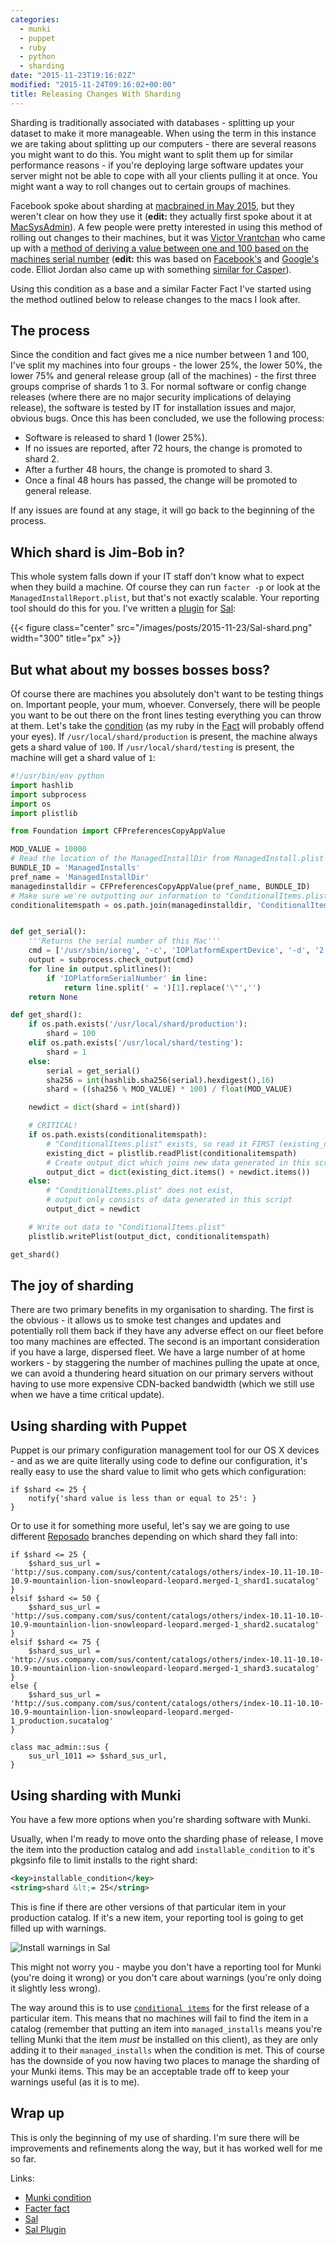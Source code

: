 ```yaml
---
categories:
  - munki
  - puppet
  - ruby
  - python
  - sharding
date: "2015-11-23T19:16:02Z"
modified: "2015-11-24T09:16:02+00:00"
title: Releasing Changes With Sharding
---
```


Sharding is traditionally associated with databases - splitting up your dataset to make it more manageable. When using the term in this instance we are taking about splitting up our computers - there are several reasons you might want to do this. You might want to split them up for similar performance reasons - if you're deploying large software updates your server might not be able to cope with all your clients pulling it at once. You might want a way to roll changes out to certain groups of machines.

Facebook spoke about sharding at [macbrained in May 2015](http://macbrained.org/recap-may-quantcast/), but they weren't clear on how they use it (**edit:** they actually first spoke about it at [MacSysAdmin](https://macsysadmin.se/2014/Thursday.html)). A few people were pretty interested in using this method of rolling out changes to their machines, but it was [Victor Vrantchan](http://groob.io/) who came up with a [method of deriving a value between one and 100 based on the machines serial number](https://github.com/whitby/mac-scripts/tree/master/munki_condition_shard) (**edit:** this was based on [Facebook's](https://github.com/facebook/IT-CPE/blob/master/code/lib/modules/sys_tools.py#L161) and [Google's](https://github.com/google/macops/blob/master/gmacpyutil/gmacpyutil/experiments.py) code. Elliot Jordan also came up with something [similar for Casper](https://gist.github.com/homebysix/b35f1979d5b11e00602c)).

Using this condition as a base and a similar Facter Fact I've started using the method outlined below to release changes to the macs I look after. <!--more-->

## The process

Since the condition and fact gives me a nice number between 1 and 100, I've split my machines into four groups - the lower 25%, the lower 50%, the lower 75% and general release group (all of the machines) - the first three groups comprise of shards 1 to 3. For normal software or config change releases (where there are no major security implications of delaying release), the software is tested by IT for installation issues and major, obvious bugs. Once this has been concluded, we use the following process:

- Software is released to shard 1 (lower 25%).
- If no issues are reported, after 72 hours, the change is promoted to shard 2.
- After a further 48 hours, the change is promoted to shard 3.
- Once a final 48 hours has passed, the change will be promoted to general release.

If any issues are found at any stage, it will go back to the beginning of the process.

## Which shard is Jim-Bob in?

This whole system falls down if your IT staff don't know what to expect when they build a machine. Of course they can run `facter -p` or look at the `ManagedInstallReport.plist`, but that's not exactly scalable. Your reporting tool should do this for you. I've written a [plugin](https://github.com/salopensource/grahamgilbert-plugins/tree/master/shard) for [Sal](https://github.com/salopensource/sal):

{{< figure class="center" src="/images/posts/2015-11-23/Sal-shard.png" width="300" title="px" >}}

## But what about my bosses bosses boss?

Of course there are machines you absolutely don't want to be testing things on. Important people, your mum, whoever. Conversely, there will be people you want to be out there on the front lines testing everything you can throw at them. Let's take the [condition](https://github.com/grahamgilbert/macscripts/tree/master/Munki/Condition%20Packages/shard) (as my ruby in the [Fact](https://github.com/grahamgilbert/puppet-mac_admin/blob/master/lib/facter/shard.rb) will probably offend your eyes). If `/usr/local/shard/production` is present, the machine always gets a shard value of `100`. If `/usr/local/shard/testing` is present, the machine will get a shard value of `1`:

```python /usr/local/munki/conditions/shard
#!/usr/bin/env python
import hashlib
import subprocess
import os
import plistlib

from Foundation import CFPreferencesCopyAppValue

MOD_VALUE = 10000
# Read the location of the ManagedInstallDir from ManagedInstall.plist
BUNDLE_ID = 'ManagedInstalls'
pref_name = 'ManagedInstallDir'
managedinstalldir = CFPreferencesCopyAppValue(pref_name, BUNDLE_ID)
# Make sure we're outputting our information to "ConditionalItems.plist"
conditionalitemspath = os.path.join(managedinstalldir, 'ConditionalItems.plist')


def get_serial():
    '''Returns the serial number of this Mac'''
    cmd = ['/usr/sbin/ioreg', '-c', 'IOPlatformExpertDevice', '-d', '2']
    output = subprocess.check_output(cmd)
    for line in output.splitlines():
        if 'IOPlatformSerialNumber' in line:
            return line.split(' = ')[1].replace('\"','')
    return None

def get_shard():
    if os.path.exists('/usr/local/shard/production'):
        shard = 100
    elif os.path.exists('/usr/local/shard/testing'):
        shard = 1
    else:
        serial = get_serial()
        sha256 = int(hashlib.sha256(serial).hexdigest(),16)
        shard = ((sha256 % MOD_VALUE) * 100) / float(MOD_VALUE)

    newdict = dict(shard = int(shard))

    # CRITICAL!
    if os.path.exists(conditionalitemspath):
        # "ConditionalItems.plist" exists, so read it FIRST (existing_dict)
        existing_dict = plistlib.readPlist(conditionalitemspath)
        # Create output_dict which joins new data generated in this script with existing data
        output_dict = dict(existing_dict.items() + newdict.items())
    else:
        # "ConditionalItems.plist" does not exist,
        # output only consists of data generated in this script
        output_dict = newdict

    # Write out data to "ConditionalItems.plist"
    plistlib.writePlist(output_dict, conditionalitemspath)

get_shard()
```

## The joy of sharding

There are two primary benefits in my organisation to sharding. The first is the obvious - it allows us to smoke test changes and updates and potentially roll them back if they have any adverse effect on our fleet before too many machines are effected. The second is an important consideration if you have a large, dispersed fleet. We have a large number of at home workers - by staggering the number of machines pulling the upate at once, we can avoid a thundering heard situation on our primary servers without having to use more expensive CDN-backed bandwidth (which we still use when we have a time critical update).

## Using sharding with Puppet

Puppet is our primary configuration management tool for our OS X devices - and as we are quite literally using code to define our configuration, it's really easy to use the shard value to limit who gets which configuration:

```puppet
if $shard <= 25 {
    notify{'shard value is less than or equal to 25': }
}
```

Or to use it for something more useful, let's say we are going to use different [Reposado](https://github.com/wdas/reposado) branches depending on which shard they fall into:

```puppet
if $shard <= 25 {
    $shard_sus_url = 'http://sus.company.com/sus/content/catalogs/others/index-10.11-10.10-10.9-mountainlion-lion-snowleopard-leopard.merged-1_shard1.sucatalog'
}
elsif $shard <= 50 {
    $shard_sus_url = 'http://sus.company.com/sus/content/catalogs/others/index-10.11-10.10-10.9-mountainlion-lion-snowleopard-leopard.merged-1_shard2.sucatalog'
}
elsif $shard <= 75 {
    $shard_sus_url = 'http://sus.company.com/sus/content/catalogs/others/index-10.11-10.10-10.9-mountainlion-lion-snowleopard-leopard.merged-1_shard3.sucatalog'
}
else {
    $shard_sus_url = 'http://sus.company.com/sus/content/catalogs/others/index-10.11-10.10-10.9-mountainlion-lion-snowleopard-leopard.merged-1_production.sucatalog'
}

class mac_admin::sus {
    sus_url_1011 => $shard_sus_url,
}
```

## Using sharding with Munki

You have a few more options when you're sharding software with Munki.

Usually, when I'm ready to move onto the sharding phase of release, I move the item into the production catalog and add `installable_condition` to it's pkgsinfo file to limit installs to the right shard:

```xml
<key>installable_condition</key>
<string>shard &lt;= 25</string>
```

This is fine if there are other versions of that particular item in your production catalog. If it's a new item, your reporting tool is going to get filled up with warnings.

![Install warnings in Sal](/images/posts/2015-11-23/Sal-warnings.png)

This might not worry you - maybe you don't have a reporting tool for Munki (you're doing it wrong) or you don't care about warnings (you're only doing it slightly less wrong).

The way around this is to use [`conditional items`](https://github.com/munki/munki/wiki/Conditional-Items) for the first release of a particular item. This means that no machines will fail to find the item in a catalog (remember that putting an item into `managed_installs` means you're telling Munki that the item _must_ be installed on this client), as they are only adding it to their `managed_installs` when the condition is met. This of course has the downside of you now having two places to manage the sharding of your Munki items. This may be an acceptable trade off to keep your warnings useful (as it is to me).

## Wrap up

This is only the beginning of my use of sharding. I'm sure there will be improvements and refinements along the way, but it has worked well for me so far.

Links:

- [Munki condition](https://github.com/grahamgilbert/macscripts/tree/master/Munki/Condition%20Packages/shard)
- [Facter fact](https://github.com/grahamgilbert/puppet-mac_admin/blob/master/lib/facter/shard.rb)
- [Sal](https://github.com/salopensource/sal)
- [Sal Plugin](https://github.com/salopensource/grahamgilbert-plugins/tree/master/shard)
